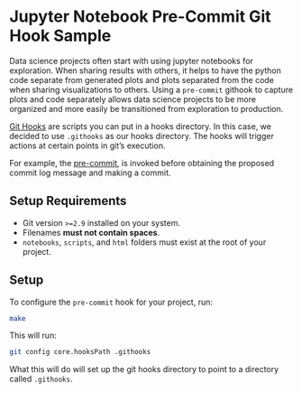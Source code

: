 # Jupyter Notebook Pre-Commit Git Hook Sample

Data science projects often start with using jupyter notebooks for exploration.
When sharing results with others, it helps to have the python code separate
from generated plots and plots separated from the code when sharing
visualizations to others. Using a `pre-commit` githook to capture plots and
code separately allows data science projects to be more organized and more
easily be transitioned from exploration to production.

[Git Hooks](https://git-scm.com/docs/githooks) are scripts you can put in a
hooks directory. In this case, we decided to use `.githooks` as our hooks
directory. The hooks will trigger actions at certain points in git’s execution.

For example, the [pre-commit](https://git-scm.com/docs/githooks#_pre_commit),
is invoked before obtaining the proposed commit log message and making a commit.

## Setup Requirements

* Git version `>=2.9` installed on your system.
* Filenames **must not contain spaces**.
* `notebooks`, `scripts`, and `html` folders must exist at the root of your
project.

## Setup

To configure the `pre-commit` hook for your project, run:

```sh
make
```

This will run:

```sh
git config core.hooksPath .githooks
```

What this will do will set up the git hooks directory to point to a directory
called `.githooks`.
